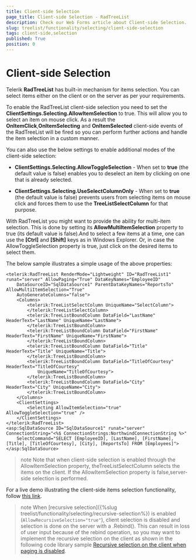 ```yaml
---
title: Client-side Selection
page_title: Client-side Selection - RadTreeList
description: Check our Web Forms article about Client-side Selection.
slug: treelist/functionality/selecting/client-side-selection
tags: client-side,selection
published: True
position: 0
---
```


# Client-side Selection


Telerik **RadTreeList** has built-in mechanism for items selection. You can select items either on the client or on the server as per your requirements.

To enable the RadTreeList client-side selection you need to set the **ClientSettings.Selecting.AllowItemSelection** to true. This will allow you to select an item on mouse click. As a result the **OnItemClick**,**OnItemSelecting** and **OnItemSelected** client-side events of the RadTreeList will be fired so you can perform further actions and handle the item selection in a custom manner.

You can also use the below settings to enable additional modes of the client-side selection:

* **ClientSettings.Selecting.AllowToggleSelection** - When set to **true** (the default value is false) enables you to deselect an item by clicking on one that is already selected.

* **ClientSettings.Selecting.UseSelectColumnOnly** - When set to **true** (the default value is false) prevents users from selecting items on mouse click and forces them to use the **TreeListSelectColumn** for that purpose.

With RadTreeList you might want to provide the ability for multi-item selection. This is done by setting its **AllowMultiItemSelection** property to true (its default value is false).And to select a few items at a time, one can use the **[Ctrl]** and **[Shift]** keys as in Windows Explorer. Or, in case the AllowToggleSelection property is true, just click on the desired items to select them.

The below sample illustrates a simple usage of the above properties:

````ASPNET
<telerik:RadTreeList RenderMode="Lightweight" ID="RadTreeList1" runat="server" AllowPaging="True" DataKeyNames="EmployeeID"
	DataSourceID="SqlDataSource1" ParentDataKeyNames="ReportsTo" AllowMultiItemSelection="True"
	AutoGenerateColumns="false">
	<Columns>
		<telerik:TreeListSelectColumn UniqueName="SelectColumn">
		</telerik:TreeListSelectColumn>
		<telerik:TreeListBoundColumn DataField="LastName" HeaderText="LastName" UniqueName="LastName">
		</telerik:TreeListBoundColumn>
		<telerik:TreeListBoundColumn DataField="FirstName" HeaderText="FirstName" UniqueName="FirstName">
		</telerik:TreeListBoundColumn>
		<telerik:TreeListBoundColumn DataField="Title" HeaderText="Title" UniqueName="Title">
		</telerik:TreeListBoundColumn>
		<telerik:TreeListBoundColumn DataField="TitleOfCourtesy" HeaderText="TitleOfCourtesy"
			UniqueName="TitleOfCourtesy">
		</telerik:TreeListBoundColumn>
		<telerik:TreeListBoundColumn DataField="City" HeaderText="City" UniqueName="City">
		</telerik:TreeListBoundColumn>
	</Columns>
	<ClientSettings>
		<Selecting AllowItemSelection="true" AllowToggleSelection="true" />
	</ClientSettings>
</telerik:RadTreeList>
<asp:SqlDataSource ID="SqlDataSource1" runat="server" ConnectionString="<%$ ConnectionStrings:NorthwindConnectionString %>"
	SelectCommand="SELECT [EmployeeID], [LastName], [FirstName], [Title], [TitleOfCourtesy], [City], [ReportsTo] FROM [Employees]">
</asp:SqlDataSource>
````



>note Note that when client-side selection is enabled through the AllowItemSelection property, theTreeListSelectColumn selects the items on the client. If the AllowItemSelection property is false,server-side selection is performed.
>


For a live demo illustrating the client-side items selection functionality, follow [this link](https://demos.telerik.com/aspnet-ajax/treelist/examples/selecting/clientsideselection/defaultcs.aspx).

>note When [recursive selection]({%slug treelist/functionality/selecting/recursive-selection%}) is enabled (`AllowRecursiveSelection="true"`), client selection is disabled and selection is done on the server with a .Rebind(). This can result in loss of user input because of the rebind operation, so you may want to implement the recursive selection on the client as shown in the following code library sample [Recursive selection on the client when paging is disabled](https://www.telerik.com/support/code-library/recursive-selection-on-the-client-when-paging-is-disabled).
